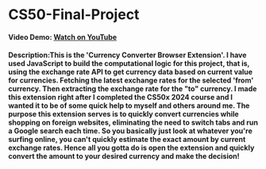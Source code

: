 # CS50-Final-Project
#### Video Demo:  [Watch on YouTube](https://youtu.be/dVIAUrgABz0)
#### Description:​ This is the 'Currency Converter Browser Extension'. I have used JavaScript to build the computational logic for this project, that is, using the exchange rate API to get currency data based on current value for currencies. Fetching the latest exchange rates for the selected 'from' currency. Then extracting the exchange rate for the "to" currency. I made this extension right after I completed the CS50x 2024 course and I wanted it to be of some quick help to myself and others around me. The purpose this extension serves is to quickly convert currencies while shopping on foreign websites, eliminating the need to switch tabs and run a Google search each time. So you basically just look at whatever you're surfing online, you can't quickly estimate the exact amount by current exchange rates. Hence all you gotta do is open the extension and quickly convert the amount to your desired currency and make the decision!